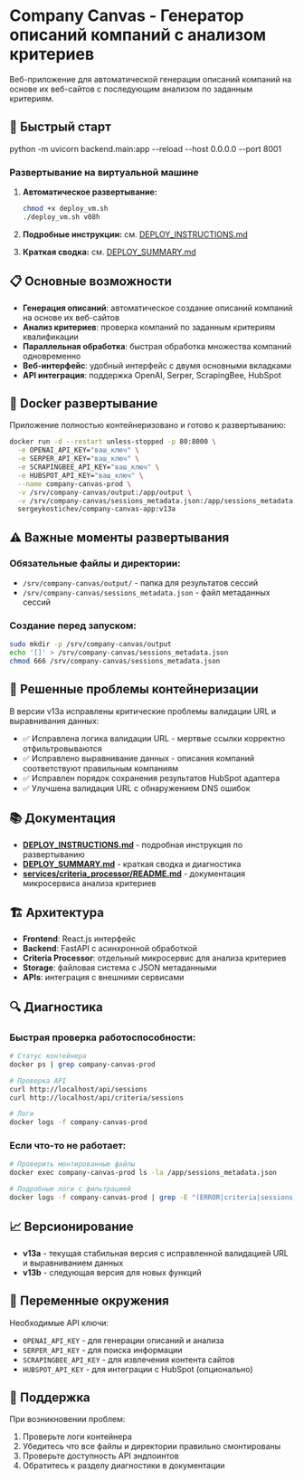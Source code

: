 # Company Canvas - Генератор описаний компаний с анализом критериев

Веб-приложение для автоматической генерации описаний компаний на основе их веб-сайтов с последующим анализом по заданным критериям.

## 🚀 Быстрый старт
python -m uvicorn backend.main:app --reload --host 0.0.0.0 --port 8001

### Развертывание на виртуальной машине

1. **Автоматическое развертывание:**
   ```bash
   chmod +x deploy_vm.sh
   ./deploy_vm.sh v08h
   ```

2. **Подробные инструкции:** см. [DEPLOY_INSTRUCTIONS.md](DEPLOY_INSTRUCTIONS.md)

3. **Краткая сводка:** см. [DEPLOY_SUMMARY.md](DEPLOY_SUMMARY.md)

## 📋 Основные возможности

- **Генерация описаний**: автоматическое создание описаний компаний на основе их веб-сайтов
- **Анализ критериев**: проверка компаний по заданным критериям квалификации
- **Параллельная обработка**: быстрая обработка множества компаний одновременно
- **Веб-интерфейс**: удобный интерфейс с двумя основными вкладками
- **API интеграция**: поддержка OpenAI, Serper, ScrapingBee, HubSpot

## 🐳 Docker развертывание

Приложение полностью контейнеризовано и готово к развертыванию:

```bash
docker run -d --restart unless-stopped -p 80:8000 \
  -e OPENAI_API_KEY="ваш_ключ" \
  -e SERPER_API_KEY="ваш_ключ" \
  -e SCRAPINGBEE_API_KEY="ваш_ключ" \
  -e HUBSPOT_API_KEY="ваш_ключ" \
  --name company-canvas-prod \
  -v /srv/company-canvas/output:/app/output \
  -v /srv/company-canvas/sessions_metadata.json:/app/sessions_metadata.json \
  sergeykostichev/company-canvas-app:v13a
```

## ⚠️ Важные моменты развертывания

### Обязательные файлы и директории:
- `/srv/company-canvas/output/` - папка для результатов сессий
- `/srv/company-canvas/sessions_metadata.json` - файл метаданных сессий

### Создание перед запуском:
```bash
sudo mkdir -p /srv/company-canvas/output
echo '[]' > /srv/company-canvas/sessions_metadata.json
chmod 666 /srv/company-canvas/sessions_metadata.json
```

## 🔧 Решенные проблемы контейнеризации

В версии v13a исправлены критические проблемы валидации URL и выравнивания данных:
- ✅ Исправлена логика валидации URL - мертвые ссылки корректно отфильтровываются
- ✅ Исправлено выравнивание данных - описания компаний соответствуют правильным компаниям
- ✅ Исправлен порядок сохранения результатов HubSpot адаптера
- ✅ Улучшена валидация URL с обнаружением DNS ошибок

## 📚 Документация

- **[DEPLOY_INSTRUCTIONS.md](DEPLOY_INSTRUCTIONS.md)** - подробная инструкция по развертыванию
- **[DEPLOY_SUMMARY.md](DEPLOY_SUMMARY.md)** - краткая сводка и диагностика
- **[services/criteria_processor/README.md](services/criteria_processor/README.md)** - документация микросервиса анализа критериев

## 🏗️ Архитектура

- **Frontend**: React.js интерфейс
- **Backend**: FastAPI с асинхронной обработкой  
- **Criteria Processor**: отдельный микросервис для анализа критериев
- **Storage**: файловая система с JSON метаданными
- **APIs**: интеграция с внешними сервисами

## 🔍 Диагностика

### Быстрая проверка работоспособности:
```bash
# Статус контейнера
docker ps | grep company-canvas-prod

# Проверка API
curl http://localhost/api/sessions
curl http://localhost/api/criteria/sessions

# Логи
docker logs -f company-canvas-prod
```

### Если что-то не работает:
```bash
# Проверить монтированные файлы
docker exec company-canvas-prod ls -la /app/sessions_metadata.json

# Подробные логи с фильтрацией
docker logs -f company-canvas-prod | grep -E "(ERROR|criteria|sessions)"
```

## 📈 Версионирование

- **v13a** - текущая стабильная версия с исправленной валидацией URL и выравниванием данных
- **v13b** - следующая версия для новых функций

## 🔑 Переменные окружения

Необходимые API ключи:
- `OPENAI_API_KEY` - для генерации описаний и анализа
- `SERPER_API_KEY` - для поиска информации  
- `SCRAPINGBEE_API_KEY` - для извлечения контента сайтов
- `HUBSPOT_API_KEY` - для интеграции с HubSpot (опционально)

## 🤝 Поддержка

При возникновении проблем:
1. Проверьте логи контейнера
2. Убедитесь что все файлы и директории правильно смонтированы
3. Проверьте доступность API эндпоинтов
4. Обратитесь к разделу диагностики в документации 